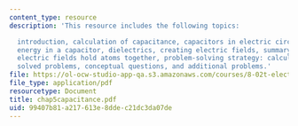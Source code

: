 ```yaml
---
content_type: resource
description: 'This resource includes the following topics:

  introduction, calculation of capacitance, capacitors in electric circuits, storing
  energy in a capacitor, dielectrics, creating electric fields, summary, appendix:
  electric fields hold atoms together, problem-solving strategy: calculating capacitance,
  solved problems, conceptual questions, and additional problems.'
file: https://ol-ocw-studio-app-qa.s3.amazonaws.com/courses/8-02t-electricity-and-magnetism-spring-2005/99407b81a217613e8ddec21dc3da07de_chap5capacitance.pdf
file_type: application/pdf
resourcetype: Document
title: chap5capacitance.pdf
uid: 99407b81-a217-613e-8dde-c21dc3da07de
---
```

